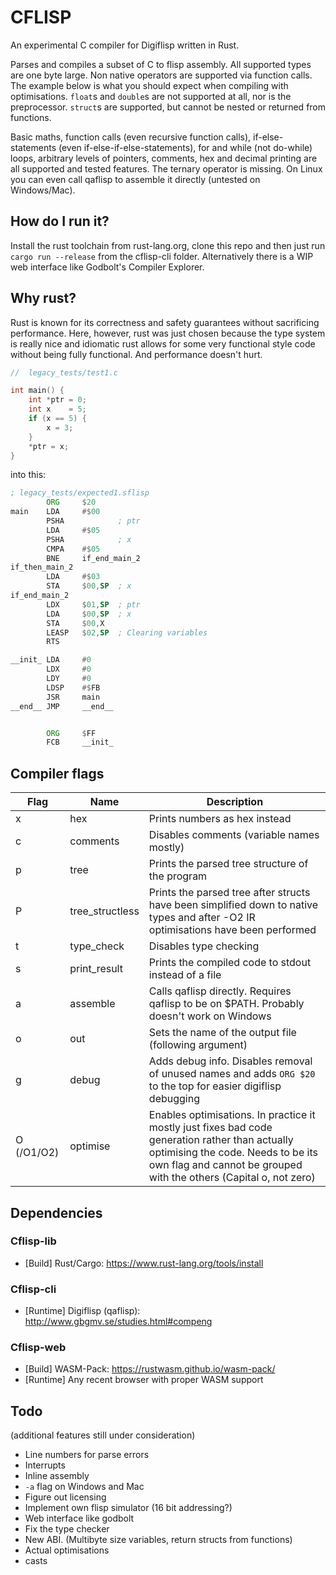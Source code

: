 # CFLISP


An experimental C compiler for Digiflisp written in Rust.

Parses and compiles a subset of C to flisp assembly. All supported types are one byte large. Non native operators are supported via function calls. The example below is what you should expect when compiling with optimisations. `float`s and `double`s are not supported at all, nor is the preprocessor.
`struct`s are supported, but cannot be nested or returned from functions.

Basic maths, function calls (even recursive function calls), if-else-statements (even if-else-if-else-statements), for and while (not do-while) loops, arbitrary levels of pointers, comments, hex and decimal printing are all supported and tested features. The ternary operator is missing. On Linux you can even call qaflisp to assemble it directly (untested on Windows/Mac).

## How do I run it?
Install the rust toolchain from rust-lang.org, clone this repo and then just run `cargo run --release` from the cflisp-cli folder. Alternatively there is a WIP web interface like Godbolt's Compiler Explorer.

## Why rust?
Rust is known for its correctness and safety guarantees without sacrificing performance. Here, however, rust was just chosen because the type system is really nice and idiomatic rust allows for some very functional style code without being fully functional. And performance doesn't hurt.

```c
//  legacy_tests/test1.c

int main() {
    int *ptr = 0;
    int x    = 5;
    if (x == 5) {
        x = 3;
    }
    *ptr = x;
}
```

into this:

```asm
; legacy_tests/expected1.sflisp
        ORG     $20
main    LDA     #$00
        PSHA            ; ptr
        LDA     #$05
        PSHA            ; x
        CMPA    #$05
        BNE     if_end_main_2
if_then_main_2
        LDA     #$03
        STA     $00,SP  ; x
if_end_main_2
        LDX     $01,SP  ; ptr
        LDA     $00,SP  ; x
        STA     $00,X
        LEASP   $02,SP  ; Clearing variables
        RTS

__init_ LDA     #0
        LDX     #0
        LDY     #0
        LDSP    #$FB
        JSR     main
__end__ JMP     __end__


        ORG     $FF
        FCB     __init_
```

## Compiler flags
Flag | Name | Description
--|--|--
x | hex | Prints numbers as hex instead
c | comments | Disables comments (variable names mostly)
p|tree|Prints the parsed tree structure of the program
P|tree_structless|Prints the parsed tree after structs have been simplified down to native types and after -O2 IR optimisations have been performed
t|type_check| Disables type checking
s|print_result|Prints the compiled code to stdout instead of a file
a|assemble|Calls qaflisp directly. Requires qaflisp to be on $PATH. Probably doesn't work on Windows
o|out|Sets the name of the output file (following argument)
g|debug|Adds debug info. Disables removal of unused names and adds `ORG $20` to the top for easier digiflisp debugging
O (/O1/O2)|optimise| Enables optimisations. In practice it mostly just fixes bad code generation rather than actually optimising the code. Needs to be its own flag and cannot be grouped with the others (Capital o, not zero)

## Dependencies
### Cflisp-lib
* [Build] Rust/Cargo: https://www.rust-lang.org/tools/install
### Cflisp-cli
* [Runtime] Digiflisp (qaflisp): http://www.gbgmv.se/studies.html#compeng
### Cflisp-web
* [Build] WASM-Pack: https://rustwasm.github.io/wasm-pack/
* [Runtime] Any recent browser with proper WASM support

## Todo
(additional features still under consideration)
* Line numbers for parse errors
* Interrupts
* Inline assembly
* `-a` flag on Windows and Mac
* Figure out licensing
* Implement own flisp simulator (16 bit addressing?)
* Web interface like godbolt
* Fix the type checker
* New ABI. (Multibyte size variables, return structs from functions)
* Actual optimisations
* casts

